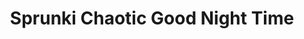 ---
slug: sprunki-chaotic-good-night-time
title: Sprunki Chaotic Good Night Time
description: "Sprunki Chaotic Good Night Time is an exciting online game. Play for free directly in your browser!"
icon: /images/popular_mods/Sprunki Chaotic Good Night Time.png
url: https://wowtbc.net/sprunkin/chaotic-good-night/index.html
previewImage: /images/popular_mods/Sprunki Chaotic Good Night Time.png
type: popular mods

# SEO配置
seo:
  title: "Sprunki Chaotic Good Night Time - Play Free Online Game | Fun Browser Games"
  description: "Sprunki Chaotic Good Night Time - Play this fun online game for free in your browser. No download required!"
  ogImage: "/images/popular_mods/Sprunki Chaotic Good Night Time.png"
  keywords: "sprunki-chaotic-good-night-time, online game, browser game, free game, popular mods game, play online"

videoUrls:
  - https://www.youtube.com/embed/example1
  - https://www.youtube.com/embed/example2

whyPlay:
  title: "Why Play Sprunki Chaotic Good Night Time?"
  items:
    - "Immersive Gameplay: Sprunki Chaotic Good Night Time offers an engaging and immersive gaming experience that will keep you entertained for hours"
    - "Challenging Levels: Test your skills with increasingly difficult challenges and obstacles"
    - "Beautiful Graphics: Enjoy stunning visuals and smooth animations that bring the game world to life"
    - "Regular Updates: New content and features are added regularly to keep the game fresh and exciting"
    - "Free to Play: Experience all the fun without spending a penny"
    - "Community Features: Connect with other players, share strategies, and compete for high scores"
    - "Cross-Platform: Play on any device with a web browser, no downloads required"

features:
  title: "Key Features of Sprunki Chaotic Good Night Time"
  image: "/images/popular_mods/Sprunki Chaotic Good Night Time.png"
  items:
    - "Intuitive Controls: Easy to learn controls make Sprunki Chaotic Good Night Time accessible for players of all skill levels"
    - "Multiple Game Modes: Enjoy various gameplay options that provide different challenges and experiences"
    - "Character Customization: Personalize your gaming experience with unique characters and items"
    - "Achievement System: Complete special tasks to earn rewards and recognition"
    - "Leaderboards: Compete with players worldwide and see who can achieve the highest scores"

characteristics:
  title: "Game Characteristics"
  image: "/images/popular_mods/Sprunki Chaotic Good Night Time.png"
  items:
    - "Genre: Popular mods game with elements of strategy and skill"
    - "Difficulty: Suitable for both casual gamers and those seeking a challenge"
    - "Play Time: Quick sessions or extended gameplay, depending on your preference"
    - "Art Style: Vibrant and engaging visuals that enhance the gaming experience"
    - "Sound Design: Immersive audio that complements the gameplay perfectly"

info: "Sprunki Chaotic Good Night Time is an exciting online game that offers players a unique and engaging gaming experience. With its intuitive controls, stunning visuals, and challenging gameplay, Sprunki Chaotic Good Night Time provides hours of entertainment for players of all ages and skill levels. Whether you're looking for a quick gaming session during a break or an extended play session, Sprunki Chaotic Good Night Time delivers an immersive experience that will keep you coming back for more. The game features multiple levels of increasing difficulty, ensuring that players are constantly challenged as they progress. With regular updates adding new content and features, Sprunki Chaotic Good Night Time remains fresh and exciting, providing endless entertainment options for its growing community of players."

howToPlayIntro: "Welcome to Sprunki Chaotic Good Night Time! This guide will walk you through the basics and help you master the game. Whether you're a beginner or looking to improve your skills, these tips and instructions will enhance your gaming experience."

howToPlaySteps:
  - title: "Getting Started"
    description: "Begin your Sprunki Chaotic Good Night Time adventure by familiarizing yourself with the controls. Use your keyboard or mouse to navigate through the game interface. The tutorial will guide you through the basic mechanics and help you understand the objectives."
  - title: "Understanding the Objectives"
    description: "In Sprunki Chaotic Good Night Time, your main goal is to progress through levels by completing specific objectives. Each level presents unique challenges that require different strategies and approaches."
  - title: "Mastering the Controls"
    description: "Practice using the controls to improve your precision and reaction time. Sprunki Chaotic Good Night Time requires quick reflexes and strategic thinking to overcome obstacles and defeat opponents."
  - title: "Utilizing Power-ups"
    description: "Collect power-ups throughout the game to enhance your abilities and overcome difficult challenges. Each power-up offers unique advantages that can be crucial for success."
  - title: "Developing Strategies"
    description: "As you progress in Sprunki Chaotic Good Night Time, develop effective strategies for different scenarios. Analyze patterns, anticipate challenges, and adapt your approach to maximize your performance."

faq:
  title: "Frequently Asked Questions about Sprunki Chaotic Good Night Time"
  items:
    - question: "Is Sprunki Chaotic Good Night Time free to play?"
      answer: "Yes, Sprunki Chaotic Good Night Time is completely free to play directly in your web browser. No downloads or purchases are required to enjoy the full game experience."
    - question: "Can I play Sprunki Chaotic Good Night Time on mobile devices?"
      answer: "Yes, Sprunki Chaotic Good Night Time is optimized for both desktop and mobile play. You can enjoy the game on any device with a web browser and internet connection."
    - question: "Are there any in-game purchases?"
      answer: "While Sprunki Chaotic Good Night Time is free to play, there may be optional in-game purchases available for cosmetic items or additional features that don't affect core gameplay."
    - question: "How often is Sprunki Chaotic Good Night Time updated?"
      answer: "The developers regularly update Sprunki Chaotic Good Night Time with new content, features, and improvements based on player feedback and game performance."
    - question: "Can I play Sprunki Chaotic Good Night Time offline?"
      answer: "Currently, Sprunki Chaotic Good Night Time requires an internet connection to play as it's a browser-based online game."
    - question: "Is Sprunki Chaotic Good Night Time suitable for children?"
      answer: "Yes, Sprunki Chaotic Good Night Time is designed to be family-friendly and suitable for players of all ages."
    - question: "How do I report bugs or issues?"
      answer: "If you encounter any problems while playing Sprunki Chaotic Good Night Time, you can report them through the game's support page or contact the developers directly through their website."
    - question: "Still Have Questions?"
      answer: "If you have additional questions about Sprunki Chaotic Good Night Time that aren't covered in this FAQ, please visit our support center or contact our customer service team for assistance."
---